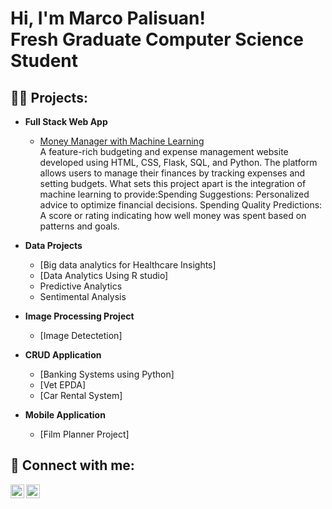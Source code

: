 <h1>Hi, I'm Marco Palisuan! <br/><a >Fresh Graduate Computer Science Student</a></h1>

<h2>👨‍💻 Projects:</h2>

- <b>Full Stack Web App </b>
  - [Money Manager with Machine Learning](https://github.com/MarcoRichard182/Money-Manager-with-Machine-Learning)<br/><a >A feature-rich budgeting and expense management website developed using HTML, CSS, Flask, SQL, and Python. The platform allows users to manage their finances by tracking expenses and setting budgets. What sets this project apart is the integration of machine learning to provide:Spending Suggestions: Personalized advice to optimize financial decisions.
Spending Quality Predictions: A score or rating indicating how well money was spent based on patterns and goals.</a>

- <b>Data Projects</b>
  - [Big data analytics for Healthcare Insights]<br/><a>  </a>
  - [Data Analytics Using R studio]<br/><a > </a>
  - Predictive Analytics
  - Sentimental Analysis

- <b>Image Processing Project</b>
  - [Image Detectetion]<br/><a > </a>

- <b>CRUD Application</b>
  - [Banking Systems using Python]<br/><a ></a>
  - [Vet EPDA]<br/><a > </a>
  - [Car Rental System]<br/><a > </a>

- <b>Mobile Application</b>
  - [Film Planner Project]<br/><a > </a>
  



<h2> 🤳 Connect with me:</h2>


[<img align="left" alt="JoshMadakor | LinkedIn" width="22px" src="https://cdn.jsdelivr.net/npm/simple-icons@v3/icons/linkedin.svg" />][linkedin]
[<img align="left" alt="JoshMadakor | Instagram" width="22px" src="https://cdn.jsdelivr.net/npm/simple-icons@v3/icons/instagram.svg" />][instagram]

[twitter]: https://twitter.com/joshmadakor
[youtube]: https://www.youtube.com/c/joshmadakor
[instagram]: https://www.instagram.com/joshmadakor/
[linkedin]: https://linkedin.com/in/joshmadakor

